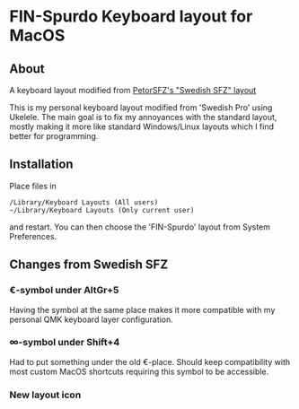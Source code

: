 # FIN-Spurdo Keyboard layout for MacOS

## About

A keyboard layout modified from [PetorSFZ's "Swedish SFZ" layout](https://github.com/PetorSFZ/MacOSX-Improved-Swedish-Keyboard-Layout)

This is my personal keyboard layout modified from 'Swedish Pro' using Ukelele. The main goal is to fix my annoyances with the standard layout, mostly making it more like standard Windows/Linux layouts which I find better for programming.

## Installation

Place files in

	/Library/Keyboard Layouts (All users)
	~/Library/Keyboard Layouts (Only current user)
	
and restart. You can then choose the 'FIN-Spurdo' layout from System Preferences.

## Changes from Swedish SFZ

### €-symbol under AltGr+5

Having the symbol at the same place makes it more compatible with my personal QMK keyboard layer configuration.

### ∞-symbol under Shift+4

Had to put something under the old €-place. Should keep compatibility with most custom MacOS shortcuts requiring this symbol to be accessible.

### New layout icon